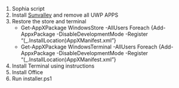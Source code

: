 1. Sophia script
2. Install [Sunvalley](https://github.com/mrkenhoo/sunvalley-srw) and remove all UWP APPS
3. Restore the store and terminal
    -  Get-AppXPackage WindowsStore -AllUsers  Foreach {Add-AppxPackage -DisableDevelopmentMode -Register “$($_.InstallLocation)AppXManifest.xml”}
    - Get-AppXPackage WindowsTerminal -AllUsers  Foreach {Add-AppxPackage -DisableDevelopmentMode -Register “$($_.InstallLocation)AppXManifest.xml”}
4. Install Terminal using instructions
5. Install Office
6. Run installer.ps1